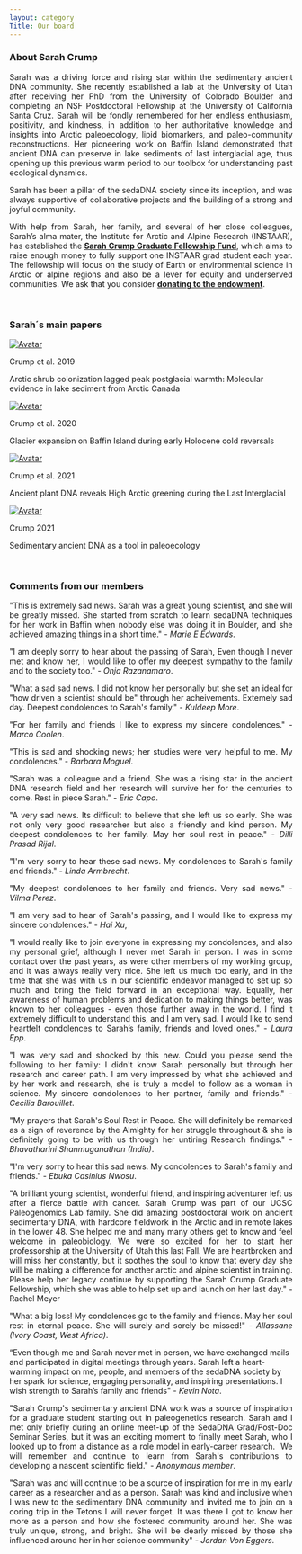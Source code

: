```yaml
---
layout: category
Title: Our board
---
```


<div class="section">
<h3 class="section-title underline">About Sarah Crump</h3>
<p align="justify">
Sarah was a driving force and rising star within the sedimentary ancient DNA community. She recently established a lab at the University of Utah after receiving her PhD from the University of Colorado Boulder and completing an NSF Postdoctoral Fellowship at the University of California Santa Cruz. Sarah will be fondly remembered for her endless enthusiasm, positivity, and kindness, in addition to her authoritative knowledge and insights into Arctic paleoecology, lipid biomarkers, and paleo-community reconstructions. Her pioneering work on Baffin Island demonstrated that ancient DNA can preserve in lake sediments of last interglacial age, thus opening up this previous warm period to our toolbox for understanding past ecological dynamics.
</p> 
<p align="justify">Sarah has been a pillar of the sedaDNA society since its inception, and was always supportive of collaborative projects and the building of a strong and joyful community.</p> 
<p align="justify"> With help from Sarah, her family, and several of her close colleagues, Sarah’s alma mater, the Institute for Arctic and Alpine Research (INSTAAR), has established the <a href="https://www.colorado.edu/instaar/instaar-resources/student-funding/sarah-crump-graduate-fellowship" target="_blank"><b>Sarah Crump Graduate Fellowship Fund</b></a>, which aims to raise enough money to fully support one INSTAAR grad student each year. The fellowship will focus on the study of Earth or environmental science in Arctic or alpine regions and also be a lever for equity and underserved communities. We ask that you consider <a href="https://giving.cu.edu/fund/sarah-crump-graduate-fellowship-fund" target="_blank"><b>donating to the endowment</b></a>.
</p> 
</div>
<br>
<div class="section">
<h3 class="section-title underline">Sarah´s main papers</h3>
</div>

<div class="avatar">
<div class ="member">
<div class="square"><a href="https://onlinelibrary.wiley.com/doi/abs/10.1111/gcb.14836" target="_blank"><img src="{{ "/assets/crump_papers/crump2019.jpg" | relative_url }}" alt="Avatar" /></a></div>
<p>Crump et al. 2019</p>
<p>Arctic shrub colonization lagged peak postglacial warmth: Molecular evidence in lake sediment from Arctic Canada</p>
</div>

<div class ="member">
<div class="square"><a href="https://www.sciencedirect.com/science/article/abs/pii/S0277379120303814" target="_blank"><img src="{{ "/assets/crump_papers/crump2020.jpg" | relative_url }}" alt="Avatar" /></a></div>
<p>Crump et al. 2020</p>
<p>Glacier expansion on Baffin Island during early Holocene cold reversals</p>
</div>

<div class ="member">
<div class="square"><a href="https://www.pnas.org/doi/abs/10.1073/pnas.2019069118" target="_blank"><img src="{{ "/assets/crump_papers/crump2021a.jpg" | relative_url }}" alt="Avatar" /></a></div>
<p>Crump et al. 2021</p>
<p>Ancient plant DNA reveals High Arctic greening during the Last Interglacial</p>
</div>

<div class ="member">
<div class="square"><a href="https://www.nature.com/articles/s43017-021-00158-8" target="_blank"><img src="{{ "/assets/crump_papers/crump2021b.jpg" | relative_url }}" alt="Avatar" /></a></div>
<p>Crump 2021</p>
<p>Sedimentary ancient DNA as a tool in paleoecology</p>
</div>
  
<br>  
</div>

<div class="intro">
<h3 class="section-title underline">Comments from our members</h3>
<p align="justify"> "This is extremely sad news. Sarah was a great young scientist, and she will be greatly missed. She started from scratch to learn sedaDNA techniques for her work in Baffin when nobody else was doing it in Boulder, and she achieved amazing things in a short time." - <i>Marie E Edwards</i>.</p>
<p align="justify"> "I am deeply sorry to hear about the passing of Sarah, Even though I never met and know her, I would like to offer my deepest sympathy to the family and to the society too." - <i>Onja Razanamaro</i>.</p>
<p align="justify"> "What a sad sad news. I did not know her personally but she set an ideal for "how driven a scientist should be" through her acheivements. Extemely sad day. Deepest condolences to Sarah's family." - <i>Kuldeep More</i>.</p>  
<p align="justify">"For her family and friends I like to express my sincere condolences." - <i>Marco Coolen</i>.</p>
<p align="justify">"This is sad and shocking news; her studies were very helpful to me. My condolences." - <i>Barbara Moguel</i>.</p>
<p align="justify">"Sarah was a colleague and a friend. She was a rising star in the ancient DNA research field and her 
  research will survive her for the centuries to come. Rest in piece Sarah." - <i>Eric Capo</i>.</p>
<p align="justify">"A very sad news. Its difficult to believe that she left us so early. She was not only very good researcher but also a friendly and kind person. My deepest condolences to her family. May her soul rest in peace." - <i>Dilli Prasad Rijal</i>.</p>  
<p align="justify">"I'm very sorry to hear these sad news. My condolences to Sarah's family and friends." - <i>Linda Armbrecht</i>.</p>
<p align="justify">"My deepest condolences to her family and friends. Very sad news." - <i>Vilma Perez</i>.</p> 
<p align="justify">"I am very sad to hear of Sarah's passing, and I would like to express my sincere condolences." - <i>Hai Xu</i>,</p> 
<p align="justify">"I would really like to join everyone in expressing my condolences, and also my personal grief, although I never met Sarah in person. I was in some contact over the past years, as were other members of my working group, and it was always really very nice.
She left us much too early, and in the time that she was with us in our scientific endeavor managed to set up so much and bring the field forward in an exceptional way. Equally, her awareness of human problems and dedication to making things better, was known to her colleagues - even those further away in the world. I find it extremely difficult to understand this, and I am very sad. I would like to send heartfelt condolences to Sarah’s family, friends and loved ones." - <i>Laura Epp</i>.</p> 
<p align="justify">"I was very sad and shocked by this new. Could you please send the following to her family: I didn't know Sarah personally but through her research and career path. I am very impressed by what she achieved and by her work and research, she is truly a model to follow as a woman in science. My sincere condolences to her partner, family and friends." - <i>Cecilia Barouillet</i>.</p> 
<p align="justify">"My prayers that Sarah's Soul Rest in Peace. She will definitely be remarked as a sign of reverence by the Almighty for her struggle throughout & she is definitely going to be with us through her untiring Research findings." - <i>Bhavatharini Shanmuganathan (India)</i>.</p> 
<p align="justify">"I'm very sorry to hear this sad news. My condolences to Sarah's family and
  friends." - <i>Ebuka Casinius Nwosu</i>.</p> 
<p align="justify">"A brilliant young scientist, wonderful friend, and inspiring adventurer left us after a fierce battle with cancer. Sarah Crump was part of our UCSC Paleogenomics Lab family. She did amazing postdoctoral work on ancient sedimentary DNA, with hardcore fieldwork in the Arctic and in remote lakes in the lower 48. She helped me and many many others get to know and feel welcome in paleobiology. We were so excited for her to start her professorship at the University of Utah this last Fall. We are heartbroken and will miss her constantly, but it soothes the soul to know that every day she will be making a difference for another arctic and alpine scientist in training. Please help her legacy continue by supporting the Sarah Crump Graduate Fellowship, which she was able to help set up and launch on her last day." - Rachel Meyer</p> 
<p align="justify">"What a big loss! My condolences go to the family and friends. May her soul rest in eternal peace. She will surely and sorely be missed!" - <i>Allassane (Ivory Coast, West Africa)</i>.</p> 
<p>“Even though me and Sarah never met in person, we have exchanged mails and participated in digital meetings through years. Sarah left a heart-warming impact on me, people, and members of the sedaDNA society by her spark for science, engaging personality, and inspiring presentations. I wish strength to Sarah’s family and friends" - <i>Kevin Nota</i>. </p>
<p align="justify">"Sarah Crump's sedimentary ancient DNA work was a source of inspiration for a graduate student starting out in paleogenetics research.  Sarah and I met only briefly during an online meet-up of the SedaDNA Grad/Post-Doc Seminar Series, but it was an exciting moment to finally meet Sarah, who I looked up to from a distance as a role model in early-career research.  We will remember and continue to learn from Sarah's contributions to developing a nascent scientific field." - <i>Anonymous member</i>.</p>   
<p align="justify">"Sarah was and will continue to be a source of inspiration for me in my early career as a researcher and as a person. Sarah was kind and inclusive when I was new to the sedimentary DNA community and invited me to join on a coring trip in the Tetons I will never forget. It was there I got to know her more as a person and how she fostered community around her. She was truly unique, strong, and bright. She will be dearly missed by those she influenced around her in her science community" - <i>Jordan Von Eggers</i>.</p> 
  
